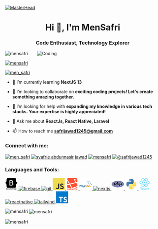 [![MasterHead](https://gifdb.com/images/high/coding-skills-loading-dk68v8z0hevjpuiv.gif)](https://github.com/mensafri)
<h1 align="center">Hi 👋, I'm MenSafri</h1>
<h3 align="center">Code Enthusiast, Technology Explorer</h3>
<img align="right" alt="Coding" width="400" src="https://tenor.com/id/view/sultan-alrefaei-programmer-office-gif-13165216"/>

<p align="left"> <img src="https://komarev.com/ghpvc/?username=mensafri&label=Profile%20views&color=0e75b6&style=flat" alt="mensafri" /> </p>

<p align="left"> <a href="https://github.com/ryo-ma/github-profile-trophy"><img src="https://github-profile-trophy.vercel.app/?username=mensafri" alt="mensafri" /></a> </p>

<p align="left"> <a href="https://twitter.com/men_safri" target="blank"><img src="https://img.shields.io/twitter/follow/men_safri?logo=twitter&style=for-the-badge" alt="men_safri" /></a> </p>

- 🌱 I’m currently learning **NextJS 13**

- 👯 I’m looking to collaborate on **exciting coding projects! Let's create something amazing together.**

- 🤝 I’m looking for help with **expanding my knowledge in various tech stacks. Your expertise is highly appreciated!**

- 💬 Ask me about **ReactJs, React Native, Laravel**

- 📫 How to reach me **safrijawad1245@gmail.com**

<h3 align="left">Connect with me:</h3>
<p align="left">
<a href="https://twitter.com/men_safri" target="blank"><img align="center" src="https://raw.githubusercontent.com/rahuldkjain/github-profile-readme-generator/master/src/images/icons/Social/twitter.svg" alt="men_safri" height="30" width="40" /></a>
<a href="https://linkedin.com/in/syafrie-abdunnasir-jawad-45113a120" target="blank"><img align="center" src="https://raw.githubusercontent.com/rahuldkjain/github-profile-readme-generator/master/src/images/icons/Social/linked-in-alt.svg" alt="syafrie abdunnasir jawad" height="30" width="40" /></a>
<a href="https://instagram.com/mensafri" target="blank"><img align="center" src="https://raw.githubusercontent.com/rahuldkjain/github-profile-readme-generator/master/src/images/icons/Social/instagram.svg" alt="mensafri" height="30" width="40" /></a>
<a href="https://medium.com/@safrijawad1245" target="blank"><img align="center" src="https://raw.githubusercontent.com/rahuldkjain/github-profile-readme-generator/master/src/images/icons/Social/medium.svg" alt="@safrijawad1245" height="30" width="40" /></a>
</p>

<h3 align="left">Languages and Tools:</h3>
<p align="left"> <a href="https://getbootstrap.com" target="_blank" rel="noreferrer"> <img src="https://raw.githubusercontent.com/devicons/devicon/master/icons/bootstrap/bootstrap-plain-wordmark.svg" alt="bootstrap" width="40" height="40"/> </a> <a href="https://firebase.google.com/" target="_blank" rel="noreferrer"> <img src="https://www.vectorlogo.zone/logos/firebase/firebase-icon.svg" alt="firebase" width="40" height="40"/> </a> <a href="https://git-scm.com/" target="_blank" rel="noreferrer"> <img src="https://www.vectorlogo.zone/logos/git-scm/git-scm-icon.svg" alt="git" width="40" height="40"/> </a> <a href="https://developer.mozilla.org/en-US/docs/Web/JavaScript" target="_blank" rel="noreferrer"> <img src="https://raw.githubusercontent.com/devicons/devicon/master/icons/javascript/javascript-original.svg" alt="javascript" width="40" height="40"/> </a> <a href="https://laravel.com/" target="_blank" rel="noreferrer"> <img src="https://raw.githubusercontent.com/devicons/devicon/master/icons/laravel/laravel-plain-wordmark.svg" alt="laravel" width="40" height="40"/> </a> <a href="https://www.mysql.com/" target="_blank" rel="noreferrer"> <img src="https://raw.githubusercontent.com/devicons/devicon/master/icons/mysql/mysql-original-wordmark.svg" alt="mysql" width="40" height="40"/> </a> <a href="https://nextjs.org/" target="_blank" rel="noreferrer"> <img src="https://cdn.worldvectorlogo.com/logos/nextjs-2.svg" alt="nextjs" width="40" height="40"/> </a> <a href="https://www.php.net" target="_blank" rel="noreferrer"> <img src="https://raw.githubusercontent.com/devicons/devicon/master/icons/php/php-original.svg" alt="php" width="40" height="40"/> </a> <a href="https://www.python.org" target="_blank" rel="noreferrer"> <img src="https://raw.githubusercontent.com/devicons/devicon/master/icons/python/python-original.svg" alt="python" width="40" height="40"/> </a> <a href="https://reactjs.org/" target="_blank" rel="noreferrer"> <img src="https://raw.githubusercontent.com/devicons/devicon/master/icons/react/react-original-wordmark.svg" alt="react" width="40" height="40"/> </a> <a href="https://reactnative.dev/" target="_blank" rel="noreferrer"> <img src="https://reactnative.dev/img/header_logo.svg" alt="reactnative" width="40" height="40"/> </a> <a href="https://tailwindcss.com/" target="_blank" rel="noreferrer"> <img src="https://www.vectorlogo.zone/logos/tailwindcss/tailwindcss-icon.svg" alt="tailwind" width="40" height="40"/> </a> <a href="https://www.typescriptlang.org/" target="_blank" rel="noreferrer"> <img src="https://raw.githubusercontent.com/devicons/devicon/master/icons/typescript/typescript-original.svg" alt="typescript" width="40" height="40"/> </a> </p>

<p><img align="left" src="https://github-readme-stats.vercel.app/api/top-langs?username=mensafri&show_icons=true&locale=en&layout=compact" alt="mensafri" /></p>

<p>&nbsp;<img align="center" src="https://github-readme-stats.vercel.app/api?username=mensafri&show_icons=true&locale=en" alt="mensafri" /></p>

<p><img align="center" src="https://github-readme-streak-stats.herokuapp.com/?user=mensafri&" alt="mensafri" /></p>
